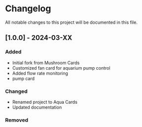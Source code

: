 # Changelog

All notable changes to this project will be documented in this file.

## [1.0.0] - 2024-03-XX

### Added
- Initial fork from Mushroom Cards
- Customized fan card for aquarium pump control
- Added flow rate monitoring
- pump card

### Changed
- Renamed project to Aqua Cards
- Updated documentation


### Removed
